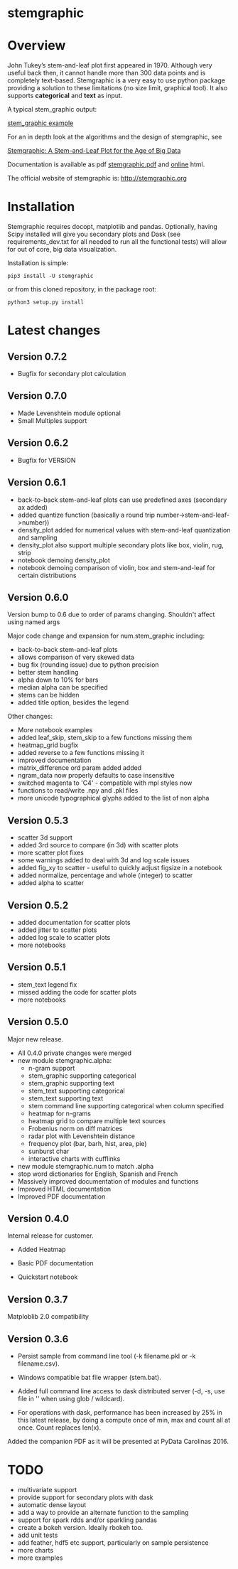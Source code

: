# stemgraphic


# Overview

John Tukey’s stem-and-leaf plot first appeared in 1970. Although very useful back then, it cannot handle 
more than 300 data points and is completely text-based. Stemgraphic is a very easy to use python package 
providing a solution to these limitations (no size limit, graphical tool). It also supports **categorical**
and **text** as input.

A typical stem_graphic output:

  [stem_graphic example](https://github.com/fdion/stemgraphic/raw/master/png/test_rosetta.png)

For an in depth look at the algorithms and the design of stemgraphic, see

  [Stemgraphic: A Stem-and-Leaf Plot for the Age of Big Data](https://github.com/fdion/stemgraphic/raw/master/doc/stemgraphic%20A%20Stem-and-Leaf%20Plot%20for%20the%20Age%20of%20Big%20Data.pdf)

Documentation is available as pdf [stemgraphic.pdf](http://stemgraphic.org/doc/stemgraphic.pdf)
and [online](http://stemgraphic.org/doc/) html.

The official website of stemgraphic is: http://stemgraphic.org



# Installation

Stemgraphic requires docopt, matplotlib and pandas. Optionally, having Scipy installed will give you secondary plots 
and Dask (see requirements_dev.txt for all needed to run all the functional tests) will allow for out of core, big data
visualization.

Installation is simple:

    pip3 install -U stemgraphic  

or from this cloned repository, in the package root:

    python3 setup.py install


# Latest changes

## Version 0.7.2

- Bugfix for secondary plot calculation

## Version 0.7.0

- Made Levenshtein module optional
- Small Multiples support

## Version 0.6.2

- Bugfix for VERSION

## Version 0.6.1

- back-to-back stem-and-leaf plots can use predefined axes (secondary ax added)
- added quantize function (basically a round trip number->stem-and-leaf->number))
- density_plot added for numerical values with stem-and-leaf quantization and sampling
- density_plot also support multiple secondary plots like box, violin, rug, strip
- notebook demoing density_plot
- notebook demoing comparison of violin, box and stem-and-leaf for certain distributions

## Version 0.6.0

Version bump to 0.6 due to order of params changing. Shouldn't affect using named args

Major code change and expansion for num.stem_graphic including:
- back-to-back stem-and-leaf plots
- allows comparison of very skewed data
- bug fix (rounding issue) due to python precision
- better stem handling 
- alpha down to 10% for bars
- median alpha can be specified
- stems can be hidden
- added title option, besides the legend

Other changes:
- More notebook examples
- added leaf_skip, stem_skip to a few functions missing them
- heatmap_grid bugfix
- added reverse to a few functions missing it
- improved documentation
- matrix_difference ord param added added
- ngram_data now properly defaults to case insensitive
- switched magenta to 'C4' - compatible with mpl styles now
- functions to read/write .npy and .pkl files
- more unicode typographical glyphs added to the list of non alpha


## Version 0.5.3

- scatter 3d support
- added 3rd source to compare (in 3d) with scatter plots
- more scatter plot fixes
- some warnings added to deal with 3d and log scale issues
- added fig_xy to scatter - useful to quickly adjust figsize in a notebook
- added normalize, percentage and whole (integer) to scatter
- added alpha to scatter

## Version 0.5.2

- added documentation for scatter plots
- added jitter to scatter plots
- added log scale to scatter plots
- more notebooks

## Version 0.5.1

- stem_text legend fix
- missed adding the code for scatter plots
- more notebooks

## Version 0.5.0

Major new release.

- All 0.4.0 private changes were merged
- new module stemgraphic.alpha:
  - n-gram support
  - stem_graphic supporting categorical
  - stem_graphic supporting text
  - stem_text supporting categorical
  - stem_text supporting text
  - stem command line supporting categorical when column specified
  - heatmap for n-grams
  - heatmap grid to compare multiple text sources
  - Frobenius norm on diff matrices
  - radar plot with Levenshtein distance
  - frequency plot (bar, barh, hist, area, pie)
  - sunburst char
  - interactive charts with cufflinks
- new module stemgraphic.num to match .alpha
- stop word dictionaries for English, Spanish and French
- Massively improved documentation of modules and functions
- Improved HTML documentation
- Improved PDF documentation

## Version 0.4.0

Internal release for customer.

- Added Heatmap

- Basic PDF documentation

- Quickstart notebook

## Version 0.3.7

Matploblib 2.0 compatibility

## Version 0.3.6

- Persist sample from command line tool (-k filename.pkl or -k filename.csv).

- Windows compatible bat file wrapper (stem.bat).

- Added full command line access to dask distributed server (-d, -s, use file in '' when using glob / wildcard).

- For operations with dask, performance has been increased by 25% in this latest release, by doing a compute
once of min, max and count all at once. Count replaces len(x).


Added the companion PDF as it will be presented at PyData Carolinas 2016.


# TODO

- multivariate support
- provide support for secondary plots with dask
- automatic dense layout
- add a way to provide an alternate function to the sampling
- support for spark rdds and/or sparkling pandas
- create a bokeh version. Ideally rbokeh too.
- add unit tests
- add feather, hdf5 etc support, particularly on sample persistence
- more charts
- more examples